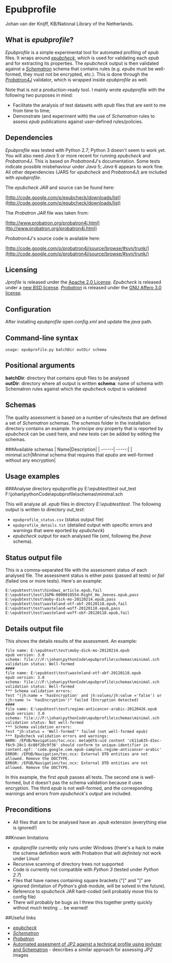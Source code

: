 # Epubprofile
Johan van der Knijff, KB/National Library of the Netherlands.

## What is *epubprofile*?
*Epubprofile* is a simple experimental tool for automated profiling of *epub* files. It wraps around [*epubcheck*](http://code.google.com/p/epubcheck/), which is used for validating each *epub* and for extracting its properties. The *epubcheck* output is then validated against a  [*Schematron*](http://en.wikipedia.org/wiki/Schematron) schema that contains rules (e.g. *epub*s must be well-formed, they must not be encrypted, etc.). This is done through the [*Probatron4J*](http://www.probatron.org/) validator, which is wrapped inside *epubprofile* as well.

Note that is *not* a production-ready tool. I mainly wrote *epubprofile* with the following two purposes in mind:

- Facilitate the analysis of test datasets with *epub* files that are sent to me from time to time;
- Demonstrate (and experiment with) the use of *Schematron* rules to assess *epub* publications against user-defined rules/policies. 

## Dependencies
*Epubprofile* was tested with Python 2.7; Python 3 doesn't seem to work yet. You will also need *Java* 5 or more recent for running *epubcheck* and *Probatron4J*. This is based on *Probatron4J*'s documentation. Some tests indicate possible misbehaviour under *Java* 5;  *Java* 6 appears to work fine. All other dependencies (JARS for *epubcheck* and *Probatron4J*) are included with *epubprofile*. 

The *epubcheck* *JAR* and source can be found here:

[http://code.google.com/p/epubcheck/downloads/list](http://code.google.com/p/epubcheck/downloads/list)

The *Probatron* *JAR* file was taken from:

[http://www.probatron.org/probatron4j.html](ttp://www.probatron.org/probatron4j.html)

*Probatron4J*'s source code is available here:

[http://code.google.com/p/probatron4j/source/browse/#svn/trunk/](http://code.google.com/p/probatron4j/source/browse/#svn/trunk/)

## Licensing
*Jprofile* is released under the [Apache 2.0 License](http://www.apache.org/licenses/LICENSE-2.0). *Epubcheck* is released under a [new BSD license](http://opensource.org/licenses/BSD-3-Clause). [*Probatron*](http://www.probatron.org/) is released under the [GNU Affero 3.0 license](http://www.gnu.org/licenses/agpl-3.0.html).

## Configuration
After installing *epubprofile* open *config.xml* and update the *java* path.
<!--
Just unzip the contents of *jprofile_x.y.z_win32.zip* to any empty directory. Then open the configuration file ('*config.xml*') in a text editor and update the value of *java* to the location of *java* on your PC if needed.
-->

## Command-line syntax

    usage: epubprofile.py batchDir outDir schema

## Positional arguments

**batchDir**: directory that contains *epub* files to be analysed  
**outDir**: directory where all output is written
**schema**: name of schema with Schematron rules against which the *epubcheck* output is validated 

## Schemas
The quality assessment is based on a number of rules/tests that are defined a set of *Schematron* schemas. The *schemas* folder in the installation directory contains an example. In principe *any* property that is reported by *epubcheck* can be used here, and new tests can be added by editing the schemas.   
 
###Available schemas
| Name|Description|
| ------| -----:|
| minimal.sch|Minimal schema that requires that *epubs* are well-formed without any encryption|


## Usage examples

###Analyse directory
    epubprofile.py E:\epubtest\test out_test  F:\johan\pythonCode\epubprofile\schemas\minimal.sch

This will analyse all *.epub* files in directory *E:\epubtest\test*. The following output is written to directory *out_test*:

- `epubprofile_status.csv` (status output file)
- `epubprofile_details.txt` (detailed output with specific errors and warnings that were eported by *epubcheck*)
-  *epubcheck* output for each analysed file (*xml*, following the *jhove* schema).

## Status output file
This is a comma-separated file with the assessment status of each analysed file. The assessment status is either *pass* (passed all tests) or *fail* (failed one or more tests). Here's an example:


    E:\epubtest\test\hindawi_article.epub,fail
    E:\epubtest\test\IGPN-0000010554-Right_Ho_Jeeves.epub,pass
    E:\epubtest\test\moby-dick-mo-20120214.epub,pass
    E:\epubtest\test\wasteland-otf-obf-20120118.epub,fail
    E:\epubtest\test\wasteland-woff-20120118.epub,pass
    E:\epubtest\test\wasteland-woff-obf-20120118.epub,fail


## Details output file
This shows the details results of the assessment. An example:

    file name: E:\epubtest\test\moby-dick-mo-20120214.epub
    epub version: 3.0
    schema: file:///F:\johan\pythonCode\epubprofile\schemas\minimal.sch
    validation status: Well-formed
    ####
    file name: E:\epubtest\test\wasteland-otf-obf-20120118.epub
    epub version: 3.0
    schema: file:///F:\johan\pythonCode\epubprofile\schemas\minimal.sch
    validation status: Well-formed
    *** Schema validation errors:
    Test "(jh:name = 'hasEncryption' and jh:values/jh:value ='false') or (jh:name != 'hasEncryption')" failed (Encryption detected)
    ####
    file name: E:\epubtest\test\regime-anticancer-arabic-20120426.epub
    epub version: 3.0
    schema: file:///F:\johan\pythonCode\epubprofile\schemas\minimal.sch
    validation status: Not well-formed
    *** Schema validation errors:
    Test "jh:status = 'Well-formed'" failed (not well-formed epub)
    *** Epubcheck validation errors and warnings:
    WARN: /EPUB/Navigation/toc.ncx: meta@dtb:uid content 'c611a635-d1ec-f6c9-28c1-6c08f20c9f36' should conform to unique-identifier in content.opf: 'code.google.com.epub-samples.regime-anticancer-arabic'
    ERROR: /EPUB/Navigation/toc.ncx: External DTD entities are not allowed. Remove the DOCTYPE.
    ERROR: /EPUB/Navigation/toc.ncx: External DTD entities are not allowed. Remove the DOCTYPE.


In this example, the first *epub* passes all tests. The second one is well-formed, but it doesn't pas the schema validation because it uses encryption. The third *epub* is not well-formed, and the corresponding warnings and errors from *epubcheck*'s output are included.

## Preconditions
- All files that are to be analysed have an *.epub* extension (everything else is ignored!)


##Known limitations
- *epubprofile* currently only runs under Windows (there's a hack to make the schema definition work with Probatron that will *definitely* not work under Linux!
- Recursive scanning of directory trees not supported
- Code is currently not compatible with *Python 3* (tested under *Python 2.7*)
- Files that have names containing square brackets ("[" and "]" are ignored (limitation of *Python*'s *glob* module, will be solved in the future).
- Reference to *epubcheck* JAR hard-coded (will probably move this to config file)
- There will probably be bugs as I threw this together pretty quickly without much testing ... be warned!

##Useful links
- [*epubcheck*](http://code.google.com/p/epubcheck/)
- [*Schematron*](http://en.wikipedia.org/wiki/Schematron)
- [*Probatron*](http://www.probatron.org/)
- [Automated assesment of JP2 against a technical profile using jpylyzer and Schematron](http://www.openplanetsfoundation.org/blogs/2012-09-04-automated-assessment-jp2-against-technical-profile) - describes a similar approach for assessing *JP2* images


